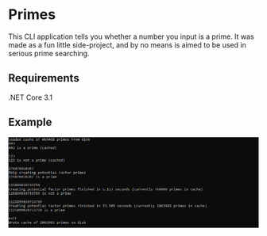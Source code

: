 # Primes

This CLI application tells you whether a number you input is a prime. It was made as a fun little side-project, and by no means is aimed to be used in serious prime searching.

## Requirements

.NET Core 3.1

## Example

![Exampe output of Primes](https://github.com/jktoiuhito/Primes/blob/master/example.png)